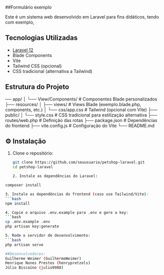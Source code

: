 ##Formulário exemplo

Este é um sistema web desenvolvido em Laravel para fins didáticos, tendo com exemplo,

##  Tecnologias Utilizadas

- [Laravel 12](https://laravel.com/)
- Blade Components
- Vite
- Tailwind CSS (opcional)
- CSS tradicional (alternativa a Tailwind)

## Estrutura do Projeto

── app/
│ └── View/Components/ # Componentes Blade personalizados
├── resources/
│ ├── views/ # Views Blade (exemplo.blade.php, components, etc.)
│ └── css/app.css # Tailwind (opcional com Vite)
├── public/
│ └── style.css # CSS tradicional para estilização alternativa
├── routes/web.php # Definição das rotas
├── package.json # Dependências do frontend
├── vite.config.js # Configuração do Vite
└── README.md

## ⚙️ Instalação

1. Clone o repositório:
   ```bash
   git clone https://github.com/seuusuario/petshop-laravel.git
   cd petshop-laravel

   2. Instale as dependências do Laravel:

```bash
composer install

3. Instale as dependências do frontend (caso use Tailwind/Vite):
```bash
npm install

4. Copie o arquivo .env.example para .env e gere a key:
```bash
cp .env.example .env
php artisan key:generate

5. Rode o servidor de desenvolvimento:
```bash
php artisan serve

##Desenvolvedores:
Guilherme Weimer (GuilhermeWeimer)
Henrique Nunes Prestes (henrypretzels)
Júlio Biscaíno (julio9988)
